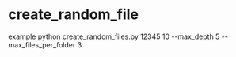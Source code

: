 # create_random_file
example
python create_random_files.py 12345 10 --max_depth 5 --max_files_per_folder 3
